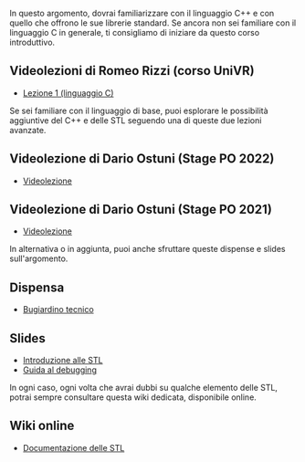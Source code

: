 In questo argomento, dovrai familiarizzare con il linguaggio C++ e con quello che offrono le sue librerie standard. Se ancora non sei familiare con il linguaggio C in generale, ti consigliamo di iniziare da questo corso introduttivo.

## Videolezioni di Romeo Rizzi (corso UniVR)

- [Lezione 1 (linguaggio C)](https://youtu.be/QW7A7efKzoY)

Se sei familiare con il linguaggio di base, puoi esplorare le possibilità aggiuntive del C++ e delle STL seguendo una di queste due lezioni avanzate.

## Videolezione di Dario Ostuni (Stage PO 2022)

- [Videolezione](https://youtu.be/tfpESGWEShQ)

## Videolezione di Dario Ostuni (Stage PO 2021)

- [Videolezione](https://youtu.be/LMJ4Vn68jpY)

In alternativa o in aggiunta, puoi anche sfruttare queste dispense e slides sull'argomento.

## Dispensa

- [Bugiardino tecnico](https://wiki.olinfo.it/2021/bugiardino_tecnico.pdf)

## Slides

- [Introduzione alle STL](https://wiki.olinfo.it/2022/stl.pdf)
- [Guida al debugging](https://wiki.olinfo.it/2021/guida_al_debugging.pdf)

In ogni caso, ogni volta che avrai dubbi su qualche elemento delle STL, potrai sempre consultare questa wiki dedicata, disponibile online.

## Wiki online

- [Documentazione delle STL](https://en.cppreference.com/)
